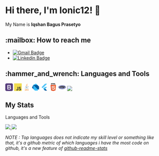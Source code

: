 <h1>Hi there, I'm Ionic12! 👋</h1>

My Name is **Iqshan Bagus Prasetyo**

<h2>:mailbox: How to reach me</h2>

- [![Gmail Badge](https://img.shields.io/badge/bagusiqshan81@gmail.com-D14836?style=for-the-flat&logo=gmail&logoColor=white)](mailto:your-email@gmail.com)
- [![Linkedin Badge](https://img.shields.io/badge/-iqshanbagus-blue?style=flat&logo=Linkedin&logoColor=white)](https://www.linkedin.com/in/iqshanbagus/) 

<h2>:hammer_and_wrench: Languages and Tools</h2>

<code><img height="24px" src="https://raw.githubusercontent.com/github/explore/80688e429a7d4ef2fca1e82350fe8e3517d3494d/topics/bootstrap/bootstrap.png"></code>
<code><img height="24px" src="https://raw.githubusercontent.com/github/explore/80688e429a7d4ef2fca1e82350fe8e3517d3494d/topics/javascript/javascript.png"></code>
<code><img height="24px" src="https://raw.githubusercontent.com/github/explore/80688e429a7d4ef2fca1e82350fe8e3517d3494d/topics/java/java.png"></code>
<code><img height="24px" src="https://raw.githubusercontent.com/github/explore/80688e429a7d4ef2fca1e82350fe8e3517d3494d/topics/dart/dart.png"></code>
<code><img height="24px" src="https://raw.githubusercontent.com/github/explore/80688e429a7d4ef2fca1e82350fe8e3517d3494d/topics/flutter/flutter.png"></code>
<code><img height="24px" src="https://raw.githubusercontent.com/github/explore/80688e429a7d4ef2fca1e82350fe8e3517d3494d/topics/html/html.png"></code>
<code><img height="24px" src="https://raw.githubusercontent.com/github/explore/80688e429a7d4ef2fca1e82350fe8e3517d3494d/topics/php/php.png"></code>
<code><img height="24px" src="https://raw.githubusercontent.com/github/explore/80688e429a7d4ef2fca1e82350fe8e3517d3494d/topics/phyton/phyton.png"></code>

## **My Stats**

Languages and Tools

<p align="left">
  <a href="https://github.com/dimasmds">
    <img height="192em" src="http://github-readme-streak-stats.herokuapp.com?user=Ionic12&theme=dark&background=000000)](https://git.io/streak-stats"/>
    <img height="192em" src="https://github-readme-stats-eight-theta.vercel.app/api/top-langs/?username=Ionic12&layout=compact&langs_count=8&theme=dark&background=000000"/>
   </a>
</p>

*NOTE : Top languages does not indicate my skill level or something like that, it's a github metric of which languages i have the most code on github, it's a new feature of [github-readme-stats](https://github.com/Ionic12/github-readme-stats)*
